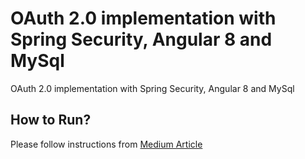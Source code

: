 # OAuth 2.0 implementation with Spring Security, Angular 8 and MySql

OAuth 2.0 implementation with Spring Security, Angular 8 and MySql


## How to Run?
Please follow instructions from [Medium Article](https://medium.com/t/@pavankjadda/oauth2-authentication-with-spring-boot2-mysql-and-angular-7-488bdfe82cc1)
